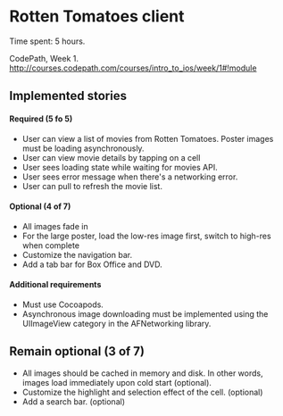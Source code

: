 Rotten Tomatoes client 
===================
Time spent: 5 hours.

CodePath, Week 1. http://courses.codepath.com/courses/intro_to_ios/week/1#!module

## Implemented stories

#### Required (5 fo 5)
* User can view a list of movies from Rotten Tomatoes. Poster images must be loading asynchronously.
* User can view movie details by tapping on a cell
* User sees loading state while waiting for movies API.
* User sees error message when there's a networking error.
* User can pull to refresh the movie list. 

#### Optional (4 of 7)
* All images fade in 
* For the large poster, load the low-res image first, switch to high-res when complete 
* Customize the navigation bar.
* Add a tab bar for Box Office and DVD.

#### Additional requirements
* Must use Cocoapods.
* Asynchronous image downloading must be implemented using the UIImageView category in the AFNetworking library.

## Remain optional (3 of 7)
* All images should be cached in memory and disk. In other words, images load immediately upon cold start (optional).
* Customize the highlight and selection effect of the cell. (optional)
* Add a search bar. (optional)
